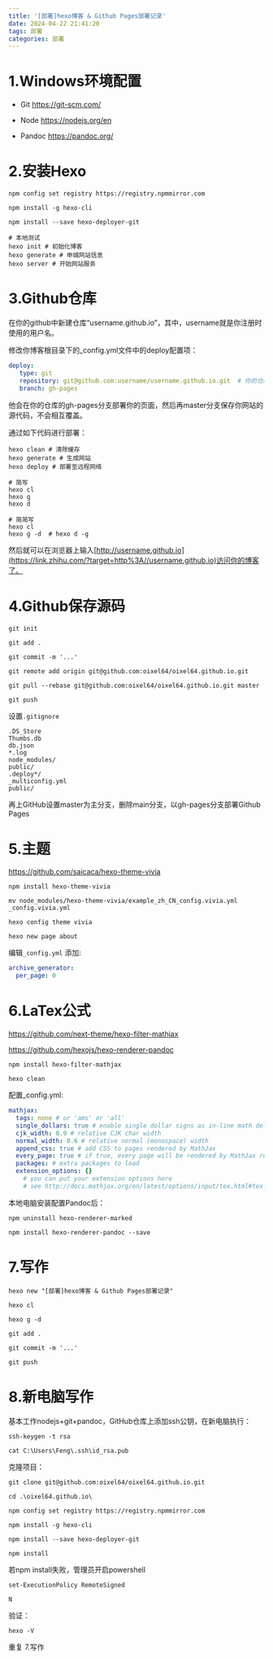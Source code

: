 ```yaml
---
title: '[部署]hexo博客 & Github Pages部署记录'
date: 2024-04-22 21:41:20
tags: 部署
categories: 部署
---
```


# 1.Windows环境配置

- Git https://git-scm.com/

- Node https://nodejs.org/en

- Pandoc https://pandoc.org/

# 2.安装Hexo

```shell
npm config set registry https://registry.npmmirror.com

npm install -g hexo-cli

npm install --save hexo-deployer-git

# 本地测试
hexo init # 初始化博客
hexo generate # 申城网站信息
hexo server # 开始网站服务
```

# 3.Github仓库

在你的github中新建仓库“username.github.io”，其中，username就是你注册时使用的用户名。

修改你博客根目录下的_config.yml文件中的deploy配置项：

```yaml
deploy:
   type: git
   repository: git@github.com:username/username.github.io.git  # 你的仓库地址
   branch: gh-pages
```

他会在你的仓库的gh-pages分支部署你的页面，然后再master分支保存你网站的源代码，不会相互覆盖。

通过如下代码进行部署：

```shell
hexo clean # 清除缓存
hexo generate # 生成网站
hexo deploy # 部署至远程网络

# 简写
hexo cl
hexo g
hexo d

# 简简写
hexo cl
hexo g -d  # hexo d -g
```

然后就可以在浏览器上输入[http://username.github.io](https://link.zhihu.com/?target=http%3A//username.github.io)访问你的博客了。

# 4.Github保存源码

```shell
git init

git add .

git commit -m '...'

git remote add origin git@github.com:oixel64/oixel64.github.io.git

git pull --rebase git@github.com:oixel64/oixel64.github.io.git master

git push
```

设置`.gitignore`

``` gitignore
.DS_Store
Thumbs.db
db.json
*.log
node_modules/
public/
.deploy*/
_multiconfig.yml
public/
```

再上GitHub设置master为主分支，删除main分支，以gh-pages分支部署Github Pages

# 5.主题

https://github.com/saicaca/hexo-theme-vivia

```shell
npm install hexo-theme-vivia

mv node_modules/hexo-theme-vivia/example_zh_CN_config.vivia.yml _config.vivia.yml

hexo config theme vivia

hexo new page about
```

编辑`_config.yml` 添加:

```yaml
archive_generator:
  per_page: 0
```

# 6.LaTex公式

https://github.com/next-theme/hexo-filter-mathjax

https://github.com/hexojs/hexo-renderer-pandoc

```shell
npm install hexo-filter-mathjax

hexo clean
```

配置_config.yml:

```yaml
mathjax:
  tags: none # or 'ams' or 'all'
  single_dollars: true # enable single dollar signs as in-line math delimiters
  cjk_width: 0.9 # relative CJK char width
  normal_width: 0.6 # relative normal (monospace) width
  append_css: true # add CSS to pages rendered by MathJax
  every_page: true # if true, every page will be rendered by MathJax regardless the `mathjax` setting in Front-matter
  packages: # extra packages to load
  extension_options: {}
    # you can put your extension options here
    # see http://docs.mathjax.org/en/latest/options/input/tex.html#tex-extension-options for more detail
```
本地电脑安装配置Pandoc后：
```shell
npm uninstall hexo-renderer-marked

npm install hexo-renderer-pandoc --save
```

# 7.写作

```shell
hexo new "[部署]hexo博客 & Github Pages部署记录"

hexo cl

hexo g -d

git add .

git commit -m '...'

git push
```

# 8.新电脑写作

基本工作nodejs+git+pandoc，GitHub仓库上添加ssh公钥，在新电脑执行：

```shell
ssh-keygen -t rsa

cat C:\Users\Feng\.ssh\id_rsa.pub
```

克隆项目：
```shell
git clone git@github.com:oixel64/oixel64.github.io.git

cd .\oixel64.github.io\

npm config set registry https://registry.npmmirror.com

npm install -g hexo-cli

npm install --save hexo-deployer-git

npm install
```

若npm install失败，管理员开启powershell

```shell
set-ExecutionPolicy RemoteSigned

N
```

验证：
```shell
hexo -V
```

重复 7.写作
